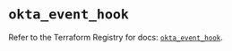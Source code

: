 # `okta_event_hook`

Refer to the Terraform Registry for docs: [`okta_event_hook`](https://registry.terraform.io/providers/okta/okta/4.19.0/docs/resources/event_hook).
